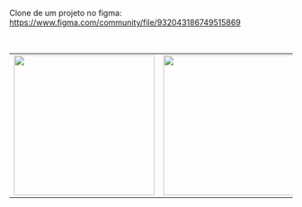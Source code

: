 Clone de um projeto no figma: https://www.figma.com/community/file/932043186749515869

 
<table style={border:"none"}><tr>
    <td><img src="https://user-images.githubusercontent.com/86307663/138760297-410500b7-c46b-47f1-89fe-52537c3fd0c4.png" width="250px" ></td>
 <br>
    <td><img src="https://user-images.githubusercontent.com/86307663/138762731-f8a7f208-3b06-4d32-9b6c-8c790430eb5c.png" width="250px" ></td>

  
 
